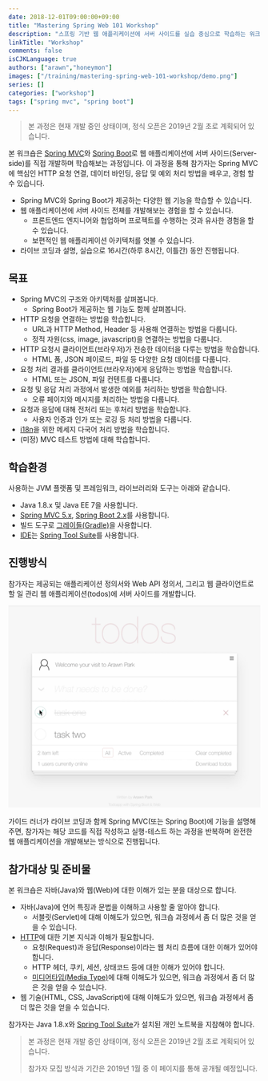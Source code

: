 ```yaml
---
date: 2018-12-01T09:00:00+09:00
title: "Mastering Spring Web 101 Workshop"
description: "스프링 기반 웹 애플리케이션에 서버 사이드를 실습 중심으로 학습하는 워크샵입니다."
linkTitle: "Workshop"
comments: false
isCJKLanguage: true
authors: ["arawn","honeymon"]
images: ["/training/mastering-spring-web-101-workshop/demo.png"]
series: []
categories: ["workshop"]
tags: ["spring mvc", "spring boot"]
---
```


> 본 과정은 현재 개발 중인 상태이며, 정식 오픈은 2019년 2월 초로 계획되어 있습니다.

본 워크숍은 [Spring MVC](https://docs.spring.io/spring/docs/current/spring-framework-reference/web.html)와 [Spring Boot](https://spring.io/projects/spring-boot)로 웹 애플리케이션에 서버 사이드(Server-side)를 직접 개발하며 학습해보는 과정입니다. 이 과정을 통해 참가자는 Spring MVC에 핵심인 HTTP 요청 연결, 데이터 바인딩, 응답 및 예외 처리 방법을 배우고, 경험 할 수 있습니다.

* Spring MVC와 Spring Boot가 제공하는 다양한 웹 기능을 학습할 수 있습니다.
* 웹 애플리케이션에 서버 사이드 전체를 개발해보는 경험을 할 수 있습니다.
    - 프론트엔드 엔지니어와 협업하며 프로젝트를 수행하는 것과 유사한 경험을 할 수 있습니다.
    - 보편적인 웹 애플리케이션 아키텍처를 엿볼 수 있습니다.
* 라이브 코딩과 설명, 실습으로 16시간(하루 8시간, 이틀간) 동안 진행됩니다.

## 목표

* Spring MVC의 구조와 아키텍처를 살펴봅니다.
  - Spring Boot가 제공하는 웹 기능도 함께 살펴봅니다.
* HTTP 요청을 연결하는 방법을 학습합니다.
  - URL과 HTTP Method, Header 등 사용해 연결하는 방법을 다룹니다.
  - 정적 자원(css, image, javascript)을 연결하는 방법을 다룹니다.
* HTTP 요청시 클라이언트(브라우저)가 전송한 데이터을 다루는 방법을 학습합니다.
  - HTML 폼, JSON 페이로드, 파일 등 다양한 요청 데이터를 다룹니다.
* 요청 처리 결과를 클라이언트(브라우저)에게 응답하는 방법을 학습합니다.
  - HTML 또는 JSON, 파일 컨텐트를 다룹니다.
* 요청 및 응답 처리 과정에서 발생한 예외를 처리하는 방법을 학습합니다.
  - 오류 페이지와 메시지를 처리하는 방법을 다룹니다.
* 요청과 응답에 대해 전처리 또는 후처리 방법을 학습합니다.
  - 사용자 인증과 인가 또는 로깅 등 처리 방법을 다룹니다.
* [i18n](https://en.wikipedia.org/wiki/Internationalization_and_localization)을 위한 메세지 다국어 처리 방법을 학습합니다.
* (미정) MVC 테스트 방법에 대해 학습합니다.

## 학습환경

사용하는 JVM 플랫폼 및 프레임워크, 라이브러리와 도구는 아래와 같습니다.

* Java 1.8.x 및 Java EE 7을 사용합니다.
* [Spring MVC 5.x](https://spring.io/projects/spring-framework), [Spring Boot 2.x](https://spring.io/projects/spring-boot)를 사용합니다.
* 빌드 도구로 [그레이들(Gradle)](https://gradle.org)을 사용합니다.
* [IDE](https://ko.wikipedia.org/wiki/통합_개발_환경)는 [Spring Tool Suite](https://spring.io/tools)를 사용합니다.

## 진행방식

참가자는 제공되는 애플리케이션 정의서와 Web API 정의서, 그리고 웹 클라이언트로 할 일 관리 웹 애플리케이션(todos)에 서버 사이드를 개발합니다.

<p align="center">
  <img width="640px" src="demo.png"/>
</p>

가이드 러너가 라이브 코딩과 함께 Spring MVC(또는 Spring Boot)에 기능을 설명해주면, 참가자는 해당 코드를 직접 작성하고 실행-테스트 하는 과정을 반복하며 완전한 웹 애플리케이션을 개발해보는 방식으로 진행됩니다.

## 참가대상 및 준비물

본 워크숍은 자바(Java)와 웹(Web)에 대한 이해가 있는 분을 대상으로 합니다.

* 자바(Java)에 언어 특징과 문법을 이해하고 사용할 줄 알아야 합니다.
    * 서블릿(Servlet)에 대해 이해도가 있으면, 워크숍 과정에서 좀 더 많은 것을 얻을 수 있습니다.
* [HTTP](https://www3.ntu.edu.sg/home/ehchua/programming/webprogramming/HTTP_Basics.html)에 대한 기본 지식과 이해가 필요합니다.
    - 요청(Request)과 응답(Response)이라는 웹 처리 흐름에 대한 이해가 있어야 합니다.
    - HTTP 헤더, 쿠키, 세션, 상태코드 등에 대한 이해가 있어야 합니다.
    - [미디어타입(Media Type)](https://en.wikipedia.org/wiki/Media_type)에 대해 이해도가 있으면, 워크숍 과정에서 좀 더 많은 것을 얻을 수 있습니다.
* 웹 기술(HTML, CSS, JavaScript)에 대해 이해도가 있으면, 워크숍 과정에서 좀 더 많은 것을 얻을 수 있습니다.

참가자는 Java 1.8.x와 [Spring Tool Suite](https://spring.io/tools)가 설치된 개인 노트북을 지참해야 합니다.

> 본 과정은 현재 개발 중인 상태이며, 정식 오픈은 2019년 2월 초로 계획되어 있습니다.
> 
> 참가자 모집 방식과 기간은 2019년 1월 중 이 페이지를 통해 공개될 예정입니다.
